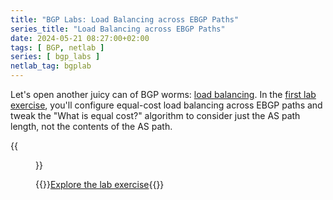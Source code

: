 ```yaml
---
title: "BGP Labs: Load Balancing across EBGP Paths"
series_title: "Load Balancing across EBGP Paths"
date: 2024-05-21 08:27:00+02:00
tags: [ BGP, netlab ]
series: [ bgp_labs ]
netlab_tag: bgplab
---
```

Let's open another juicy can of BGP worms: [load balancing](https://bgplabs.net/basic/#lb). In the [first lab exercise](https://bgplabs.net/lb/1-ebgp/), you'll configure equal-cost load balancing across EBGP paths and tweak the "What is equal cost?" algorithm to consider just the AS path length, not the contents of the AS path.

{{<figure src="https://bgplabs.net/lb/topology-lb-ebgp.png" width="400">}}

{{<jump>}}[Explore the lab exercise](https://bgplabs.net/lb/1-ebgp/){{</jump>}}

